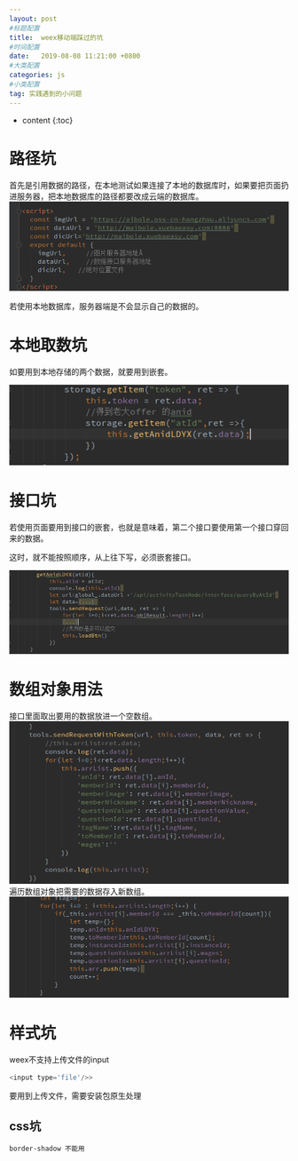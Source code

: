 ```yaml
---
layout: post
#标题配置
title:  weex移动端踩过的坑
#时间配置
date:   2019-08-08 11:21:00 +0800
#大类配置
categories: js
#小类配置
tag: 实践遇到的小问题
---
```


* content
{:toc}

路径坑
====================

首先是引用数据的路径，在本地测试如果连接了本地的数据库时，如果要把页面扔进服务器，把本地数据库的路径都要改成云端的数据库。
![vue](https://raw.githubusercontent.com/Sallyfafafa/Sallyfafafa.github.io/master/images/vue坑1.png)

若使用本地数据库，服务器端是不会显示自己的数据的。

本地取数坑
=================
如要用到本地存储的两个数据，就要用到嵌套。

![vue](https://raw.githubusercontent.com/Sallyfafafa/Sallyfafafa.github.io/master/images/vue坑2.png)

接口坑
====================
若使用页面要用到接口的嵌套，也就是意味着，第二个接口要使用第一个接口穿回来的数据。

这时，就不能按照顺序，从上往下写，必须嵌套接口。

![vue](https://raw.githubusercontent.com/Sallyfafafa/Sallyfafafa.github.io/master/images/vue坑3.png)

数组对象用法
===============
接口里面取出要用的数据放进一个空数组。
![vue](https://raw.githubusercontent.com/Sallyfafafa/Sallyfafafa.github.io/master/images/vue坑4.png)
遍历数组对象把需要的数据存入新数组。
![vue](https://raw.githubusercontent.com/Sallyfafafa/Sallyfafafa.github.io/master/images/vue坑5.png)

样式坑
====================
weex不支持上传文件的input

```js
<input type='file'/>>
```
要用到上传文件，需要安装包原生处理

css坑
--------------
```css
border-shadow 不能用
```

